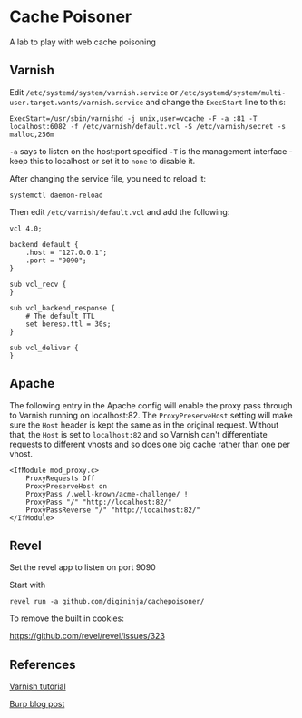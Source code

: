 # Cache Poisoner

A lab to play with web cache poisoning

## Varnish

Edit `/etc/systemd/system/varnish.service` or `/etc/systemd/system/multi-user.target.wants/varnish.service` and change the `ExecStart` line to this:

```
ExecStart=/usr/sbin/varnishd -j unix,user=vcache -F -a :81 -T localhost:6082 -f /etc/varnish/default.vcl -S /etc/varnish/secret -s malloc,256m
```

`-a` says to listen on the host:port specified
`-T` is the management interface - keep this to localhost or set it to `none` to disable it.

After changing the service file, you need to reload it:

```
systemctl daemon-reload
```

Then edit `/etc/varnish/default.vcl` and add the following:

```
vcl 4.0;

backend default {
    .host = "127.0.0.1";
    .port = "9090";
}

sub vcl_recv {
}

sub vcl_backend_response {
	# The default TTL
	set beresp.ttl = 30s;
}

sub vcl_deliver {
}
```

## Apache
The following entry in the Apache config will enable the proxy pass through to Varnish running on localhost:82. The `ProxyPreserveHost` setting will make sure the `Host` header is kept the same as in the original request. Without that, the `Host` is set to `localhost:82` and so Varnish can't differentiate requests to different vhosts and so does one big cache rather than one per vhost.

```
<IfModule mod_proxy.c>
	ProxyRequests Off
	ProxyPreserveHost on
	ProxyPass /.well-known/acme-challenge/ !
	ProxyPass "/" "http://localhost:82/"
	ProxyPassReverse "/" "http://localhost:82/"
</IfModule>
```

## Revel

Set the revel app to listen on port 9090

Start with

```
revel run -a github.com/digininja/cachepoisoner/
```

To remove the built in cookies:

<https://github.com/revel/revel/issues/323>

## References

[Varnish tutorial](https://www.varnish-software.com/wiki/content/tutorials/varnish/varnish_ubuntu.html)

[Burp blog post](https://portswigger.net/blog/practical-web-cache-poisoning)
